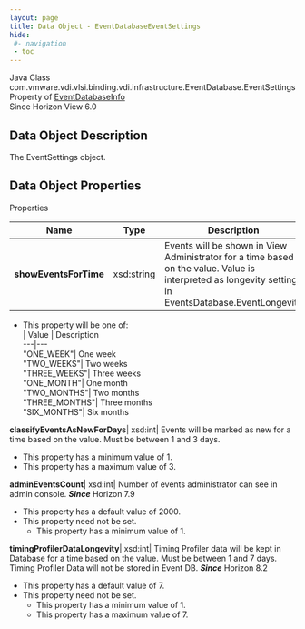 ```yaml
---
layout: page
title: Data Object - EventDatabaseEventSettings
hide:
 #- navigation
 - toc
---
```






Java Class
    com.vmware.vdi.vlsi.binding.vdi.infrastructure.EventDatabase.EventSettings  
Property of
     [EventDatabaseInfo](vdi.infrastructure.EventDatabase.EventDatabaseInfo.md#field_detail)  
Since 
    Horizon View 6.0

## Data Object Description 

The EventSettings object. 

## Data Object Properties

Properties

Name |  Type |  Description   
---|---|---  
**showEventsForTime**|  xsd:string|  Events will be shown in View Administrator for a time based on the value. Value is interpreted as longevity settings in EventsDatabase.EventLongevity   


  * This property will be one of:  
|  Value |  Description   
---|---  
"ONE_WEEK"| One week  
"TWO_WEEKS"| Two weeks  
"THREE_WEEKS"| Three weeks  
"ONE_MONTH"| One month  
"TWO_MONTHS"| Two months  
"THREE_MONTHS"| Three months  
"SIX_MONTHS"| Six months  

  
**classifyEventsAsNewForDays**|  xsd:int|  Events will be marked as new for a time based on the value. Must be between 1 and 3 days.   


  * This property has a minimum value of 1. 
  * This property has a maximum value of 3. 

  
**adminEventsCount**|  xsd:int|  Number of events administrator can see in admin console.  **_Since_** Horizon 7.9  


  * This property has a default value of 2000.
* This property need not be set.
  * This property has a minimum value of 1. 

  
**timingProfilerDataLongevity**|  xsd:int|  Timing Profiler data will be kept in Database for a time based on the value. Must be between 1 and 7 days. Timing Profiler Data will not be stored in Event DB.  **_Since_** Horizon 8.2  


  * This property has a default value of 7.
* This property need not be set.
  * This property has a minimum value of 1. 
  * This property has a maximum value of 7. 

  
  
  

  
  

